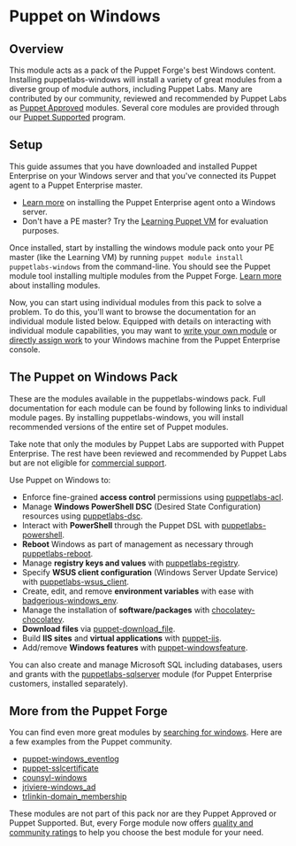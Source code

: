 # Puppet on Windows

[commercial support]: http://puppetlabs.com/services/customer-support

[searching for windows]: https://forge.puppetlabs.com/modules?utf-8=✓&sort=rank&q=windows

[puppetlabs-acl]: https://forge.puppetlabs.com/puppetlabs/acl
[puppetlabs-dsc]: https://forge.puppetlabs.com/puppetlabs/dsc
[puppetlabs-powershell]: https://forge.puppetlabs.com/puppetlabs/powershell
[puppetlabs-reboot]: https://forge.puppetlabs.com/puppetlabs/reboot
[puppetlabs-registry]: https://forge.puppetlabs.com/puppetlabs/registry
[puppetlabs-sqlserver]: https://forge.puppetlabs.com/puppetlabs/sqlserver
[puppetlabs-wsus_client]: https://forge.puppetlabs.com/puppetlabs/wsus_client

[puppet-download_file]: https://forge.puppetlabs.com/puppet/download_file
[puppet-iis]: https://forge.puppetlabs.com/puppet/iis
[puppet-windowsfeature]: https://forge.puppetlabs.com/puppet/windowsfeature
[badgerious-windows_env]: https://forge.puppetlabs.com/badgerious/windows_env
[chocolatey-chocolatey]: https://forge.puppetlabs.com/chocolatey/chocolatey

[puppet-windows_eventlog]: https://forge.puppetlabs.com/puppet/windows_eventlog
[puppet-sslcertificate]: https://forge.puppetlabs.com/puppet/sslcertificate
[counsyl-windows]: https://forge.puppetlabs.com/counsyl/windows
[jriviere-windows_ad]: https://forge.puppetlabs.com/jriviere/windows_ad
[trlinkin-domain_membership]: https://forge.puppetlabs.com/trlinkin/domain_membership

## Overview

This module acts as a pack of the Puppet Forge's best Windows content. Installing puppetlabs-windows will install a variety of great modules from a diverse group of module authors, including Puppet Labs. Many are contributed by our community, reviewed and recommended by Puppet Labs as [Puppet Approved](https://forge.puppetlabs.com/approved) modules. Several core modules are provided through our [Puppet Supported](https://forge.puppetlabs.com/supported) program.

## Setup

This guide assumes that you have downloaded and installed Puppet Enterprise on your Windows server and that you've connected its Puppet agent to a Puppet Enterprise master.
- [Learn more](https://docs.puppetlabs.com/pe/latest/install_windows.html) on installing the Puppet Enterprise agent onto a Windows server.
- Don't have a PE master? Try the [Learning Puppet VM](https://docs.puppetlabs.com/learning/introduction.html#get-the-free-vm) for evaluation purposes.

Once installed, start by installing the windows module pack onto your PE master (like the Learning VM) by running `puppet module install puppetlabs-windows` from the command-line. You should see the Puppet module tool installing multiple modules from the Puppet Forge. [Learn more](https://docs.puppetlabs.com/puppet/latest/reference/modules_installing.html#installing-from-the-puppet-forge) about installing modules.

Now, you can start using individual modules from this pack to solve a problem. To do this, you'll want to browse the documentation for an individual module listed below. Equipped with details on interacting with individual module capabilities, you may want to [write your own module](https://docs.puppetlabs.com/pe/latest/quick_writing_windows.html) or [directly assign work](https://docs.puppetlabs.com/pe/latest/console_classes_groups.html) to your Windows machine from the Puppet Enterprise console.

## The Puppet on Windows Pack

These are the modules available in the puppetlabs-windows pack. Full documentation for each module can be found by following links to individual module pages. By installing puppetlabs-windows, you will install recommended versions of the entire set of Puppet modules.

Take note that only the modules by Puppet Labs are supported with Puppet Enterprise. The rest have been reviewed and recommended by Puppet Labs but are not eligible for [commercial support].

Use Puppet on Windows to:

- Enforce fine-grained **access control** permissions using [puppetlabs-acl].
- Manage **Windows PowerShell DSC** (Desired State Configuration) resources using [puppetlabs-dsc].
- Interact with **PowerShell** through the Puppet DSL with [puppetlabs-powershell].
- **Reboot** Windows as part of management as necessary through [puppetlabs-reboot].
- Manage **registry keys and values** with [puppetlabs-registry].
- Specify **WSUS client configuration** (Windows Server Update Service) with [puppetlabs-wsus_client].
- Create, edit, and remove **environment variables** with ease with [badgerious-windows_env].
- Manage the installation of **software/packages** with [chocolatey-chocolatey].
- **Download files** via [puppet-download_file].
- Build **IIS sites** and **virtual applications** with [puppet-iis].
- Add/remove **Windows features** with [puppet-windowsfeature].


You can also create and manage Microsoft SQL including databases, users and grants with the [puppetlabs-sqlserver] module (for Puppet Enterprise customers, installed separately).

## More from the Puppet Forge

You can find even more great modules by [searching for windows]. Here are a few examples from the Puppet community.

- [puppet-windows_eventlog]
- [puppet-sslcertificate]
- [counsyl-windows]
- [jriviere-windows_ad]
- [trlinkin-domain_membership]

These modules are not part of this pack nor are they Puppet Approved or Puppet Supported.
But, every Forge module now offers [quality and community ratings](http://puppetlabs.com/blog/new-ratings-puppet-forge-modules) to help you choose the best module for your need.
